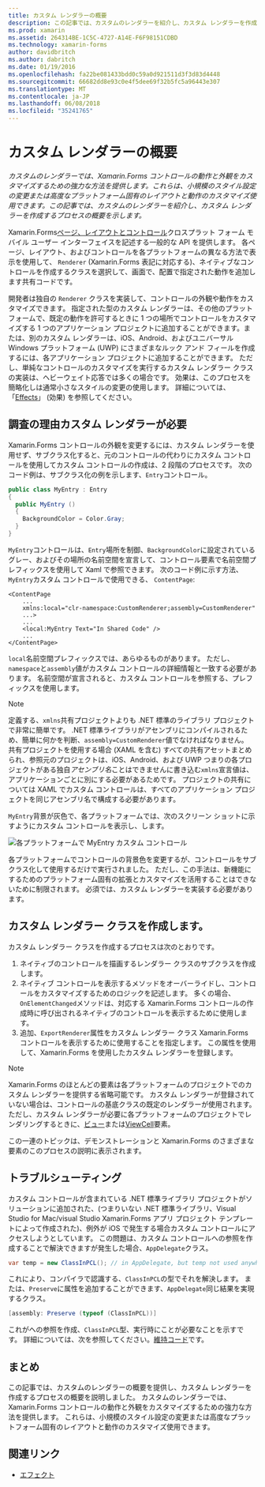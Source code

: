 ```yaml
---
title: カスタム レンダラーの概要
description: この記事では、カスタムのレンダラーを紹介し、カスタム レンダラーを作成するプロセスの概要を示します。
ms.prod: xamarin
ms.assetid: 264314BE-1C5C-4727-A14E-F6F98151CDBD
ms.technology: xamarin-forms
author: davidbritch
ms.author: dabritch
ms.date: 01/19/2016
ms.openlocfilehash: fa22be081433bdd0c59a0d921511d3f3d83d4448
ms.sourcegitcommit: 66682dd8e93c0e4f5dee69f32b5fc5a96443e307
ms.translationtype: MT
ms.contentlocale: ja-JP
ms.lasthandoff: 06/08/2018
ms.locfileid: "35241765"
---
```

# <a name="introduction-to-custom-renderers"></a>カスタム レンダラーの概要

_カスタムのレンダラーでは、Xamarin.Forms コントロールの動作と外観をカスタマイズするための強力な方法を提供します。これらは、小規模のスタイル設定の変更または高度なプラットフォーム固有のレイアウトと動作のカスタマイズ使用できます。この記事では、カスタムのレンダラーを紹介し、カスタム レンダラーを作成するプロセスの概要を示します。_

Xamarin.Forms[ページ、レイアウトとコントロール](~/xamarin-forms/user-interface/controls/index.md)クロスプラット フォーム モバイル ユーザー インターフェイスを記述する一般的な API を提供します。 各ページ、レイアウト、およびコントロールを各プラットフォームの異なる方法で表示を使用して、 `Renderer` (Xamarin.Forms 表記に対応する)、ネイティブなコントロールを作成するクラスを選択して、画面で、配置で指定された動作を追加します共有コードです。

開発者は独自の `Renderer` クラスを実装して、コントロールの外観や動作をカスタマイズできます。 指定された型のカスタム レンダラーは、その他のプラットフォームで、既定の動作を許可するときに 1 つの場所でコントロールをカスタマイズする 1 つのアプリケーション プロジェクトに追加することができます。または、別のカスタム レンダラーは、iOS、Android、およびユニバーサル Windows プラットフォーム (UWP) にさまざまなルック アンド フィールを作成するには、各アプリケーション プロジェクトに追加することができます。 ただし、単純なコントロールのカスタマイズを実行するカスタム レンダラー クラスの実装は、ヘビーウェイト応答では多くの場合です。 効果は、このプロセスを簡略化しは通常小さなスタイルの変更の使用します。 詳細については、「[Effects](~/xamarin-forms/app-fundamentals/effects/index.md)」 (効果) を参照してください。

## <a name="examining-why-custom-renderers-are-necessary"></a>調査の理由カスタム レンダラーが必要

Xamarin.Forms コントロールの外観を変更するには、カスタム レンダラーを使用せず、サブクラス化すると、元のコントロールの代わりにカスタム コントロールを使用してカスタム コントロールの作成は、2 段階のプロセスです。 次のコード例は、サブクラス化の例を示します、`Entry`コントロール。

```csharp
public class MyEntry : Entry
{
  public MyEntry ()
  {
    BackgroundColor = Color.Gray;
  }
}
```

`MyEntry`コントロールは、`Entry`場所を制御、`BackgroundColor`に設定されているグレー、およびその場所の名前空間を宣言して、コントロール要素で名前空間プレフィックスを使用して Xaml で参照できます。 次のコード例に示す方法、`MyEntry`カスタム コントロールで使用できる、 `ContentPage`:

```xaml
<ContentPage
    ...
    xmlns:local="clr-namespace:CustomRenderer;assembly=CustomRenderer"
    ...>
    ...
    <local:MyEntry Text="In Shared Code" />
    ...
</ContentPage>
```

`local`名前空間プレフィックスでは、あらゆるものがあります。 ただし、`namespace`と`assembly`値がカスタム コントロールの詳細情報と一致する必要があります。 名前空間が宣言されると、カスタム コントロールを参照する、プレフィックスを使用します。

> [!NOTE]
> 定義する、`xmlns`共有プロジェクトよりも .NET 標準のライブラリ プロジェクトで非常に簡単です。 .NET 標準ライブラリがアセンブリにコンパイルされるため、簡単に何かを判断、`assembly=CustomRenderer`値でなければなりません。 共有プロジェクトを使用する場合 (XAML を含む) すべての共有アセットまとめられ、参照元のプロジェクトは、iOS、Android、および UWP つまりの各プロジェクトがある独自*アセンブリ名*ことはできませんに書き込む`xmlns`宣言値は、アプリケーションごとに別にする必要があるためです。 プロジェクトの共有については XAML でカスタム コントロールは、すべてのアプリケーション プロジェクトを同じアセンブリ名で構成する必要があります。

`MyEntry`背景が灰色で、各プラットフォームでは、次のスクリーン ショットに示すようにカスタム コントロールを表示し、します。

![](introduction-images/screenshots.png "各プラットフォームで MyEntry カスタム コントロール")

各プラットフォームでコントロールの背景色を変更するが、コントロールをサブクラス化して使用するだけで実行されました。 ただし、この手法は、新機能にするためのプラットフォーム固有の拡張とカスタマイズを活用することはできないために制限されます。 必須では、カスタム レンダラーを実装する必要があります。

## <a name="creating-a-custom-renderer-class"></a>カスタム レンダラー クラスを作成します。

カスタム レンダラー クラスを作成するプロセスは次のとおりです。

1. ネイティブのコントロールを描画するレンダラー クラスのサブクラスを作成します。
1. ネイティブ コントロールを表示するメソッドをオーバーライドし、コントロールをカスタマイズするためのロジックを記述します。 多くの場合、`OnElementChanged`メソッドは、対応する Xamarin.Forms コントロールの作成時に呼び出されるネイティブのコントロールを表示するために使用します。
1. 追加、`ExportRenderer`属性をカスタム レンダラー クラス Xamarin.Forms コントロールを表示するために使用することを指定します。 この属性を使用して、Xamarin.Forms を使用したカスタム レンダラーを登録します。

> [!NOTE]
> Xamarin.Forms のほとんどの要素は各プラットフォームのプロジェクトでのカスタム レンダラーを提供する省略可能です。 カスタム レンダラーが登録されていない場合は、コントロールの基底クラスの既定のレンダラーが使用されます。 ただし、カスタム レンダラーが必要に各プラットフォームのプロジェクトでレンダリングするときに、[ビュー](https://developer.xamarin.com/api/type/Xamarin.Forms.View/)または[ViewCell](https://developer.xamarin.com/api/type/Xamarin.Forms.ViewCell/)要素。

この一連のトピックは、デモンストレーションと Xamarin.Forms のさまざまな要素のこのプロセスの説明に表示されます。

## <a name="troubleshooting"></a>トラブルシューティング

カスタム コントロールが含まれている .NET 標準ライブラリ プロジェクトがソリューションに追加された、(つまりいない .NET 標準ライブラリ、Visual Studio for Mac/visual Studio Xamarin.Forms アプリ プロジェクト テンプレートによって作成された)、例外が iOS で発生する場合カスタム コントロールにアクセスしようとしています。 この問題は、カスタム コントロールへの参照を作成することで解決できますが発生した場合、`AppDelegate`クラス。

```csharp
var temp = new ClassInPCL(); // in AppDelegate, but temp not used anywhere
```

これにより、コンパイラで認識する、`ClassInPCL`の型でそれを解決します。 または、`Preserve`に属性を追加することができます、`AppDelegate`同じ結果を実現するクラス。

```csharp
[assembly: Preserve (typeof (ClassInPCL))]
```

これがへの参照を作成、`ClassInPCL`型、実行時にことが必要なことを示すです。 詳細については、次を参照してください。[維持コード](~/ios/deploy-test/linker.md)です。

## <a name="summary"></a>まとめ

この記事では、カスタムのレンダラーの概要を提供し、カスタム レンダラーを作成するプロセスの概要を説明しました。 カスタムのレンダラーでは、Xamarin.Forms コントロールの動作と外観をカスタマイズするための強力な方法を提供します。 これらは、小規模のスタイル設定の変更または高度なプラットフォーム固有のレイアウトと動作のカスタマイズ使用できます。


## <a name="related-links"></a>関連リンク

- [エフェクト](~/xamarin-forms/app-fundamentals/effects/index.md)
